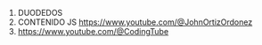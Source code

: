 1. DUODEDOS
2. CONTENIDO JS https://www.youtube.com/@JohnOrtizOrdonez
3. https://www.youtube.com/@CodingTube
